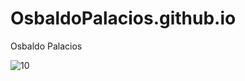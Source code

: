 # OsbaldoPalacios.github.io
Osbaldo Palacios

![10](https://www.codewars.com/users/OsbaldoPalacios/badges/large)